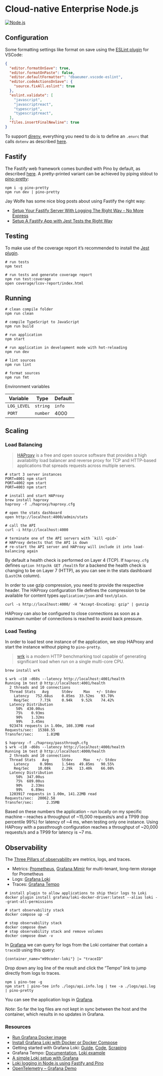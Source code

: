 # Cloud-native Enterprise Node.js

[![Node.js](https://github.com/m99coder/cloud-native-enterprise-nodejs/actions/workflows/node.js.yaml/badge.svg)](https://github.com/m99coder/cloud-native-enterprise-nodejs/actions/workflows/node.js.yaml)

## Configuration

Some formatting settings like format on save using the [ESLint plugin](https://marketplace.visualstudio.com/items?itemName=dbaeumer.vscode-eslint) for VSCode:

```json
{
  "editor.formatOnSave": true,
  "editor.formatOnPaste": false,
  "editor.defaultFormatter": "dbaeumer.vscode-eslint",
  "editor.codeActionsOnSave": {
    "source.fixAll.eslint": true
  },
  "eslint.validate": [
    "javascript",
    "javascriptreact",
    "typescript",
    "typescriptreact",
  ],
  "files.insertFinalNewline": true
}
```

To support [direnv](https://direnv.net/), everything you need to do is to define an `.envrc` that calls `dotenv` as described [here](https://github.com/direnv/direnv/issues/284#issuecomment-315275436).

## Fastify

The Fastify web framework comes bundled with Pino by default, as described [here](https://github.com/pinojs/pino/blob/master/docs/web.md#fastify). A pretty-printed variant can be achieved by piping stdout to [pino-pretty](https://github.com/pinojs/pino-pretty):

```shell
npm i -g pino-pretty
npm run dev | pino-pretty
```

Jay Wolfe has some nice blog posts about using Fastify the right way:

- [Setup Your Fastify Server With Logging The Right Way - No More Express](https://jaywolfe.dev/setup-your-fastify-server-with-logging-the-right-way-no-more-express-2/)
- [Setup A Fastify App with Jest Tests the Right Way](https://jaywolfe.dev/setup-a-fastify-app-with-jest-tests-the-right-way/)

## Testing

To make use of the coverage report it’s recommended to install the [Jest plugin](https://marketplace.visualstudio.com/items?itemName=Orta.vscode-jest).

```shell
# run tests
npm test

# run tests and generate coverage report
npm run test:coverage
open coverage/lcov-report/index.html
```

## Running

```shell
# clean compile folder
npm run clean

# compile TypeScript to JavaScript
npm run build

# run application
npm start

# run application in development mode with hot-reloading
npm run dev

# lint sources
npm run lint

# format sources
npm run fmt
```

Environment variables

| Variable    | Type     | Default |
| ----------- | -------- | ------- |
| `LOG_LEVEL` | `string` | `info`  |
| `PORT`      | `number` | 4000    |

## Scaling

### Load Balancing

> [HAProxy](http://www.haproxy.org/) is a free and open source software that provides a high availability load balancer and reverse proxy for TCP and HTTP-based applications that spreads requests across multiple servers.

```shell
# start 3 server instances
PORT=4001 npm start
PORT=4002 npm start
PORT=4003 npm start
```

```shell
# install and start HAProxy
brew install haproxy
haproxy -f ./haproxy/haproxy.cfg
```

```shell
# open the stats dashboard
open http://localhost:4000/admin/stats

# call the API
curl -i http://localhost:4000

# terminate one of the API servers with `kill <pid>`
# HAProxy detects that the API is down
# re-start the API server and HAProxy will include it into load-balancing again
```

By default a health check is performed on Layer 4 (TCP). If `haproxy.cfg` defines `option httpchk GET /health` for a backend the health check is changing to be on Layer 7 (HTTP), as you can see in the stats dashboard (`LastChk` column).

In order to use gzip compression, you need to provide the respective header. The HAProxy configuration file defines the compression to be available for content types `application/json` and `text/plain`.

```shell
curl -s http://localhost:4000/ -H "Accept-Encoding: gzip" | gunzip
```

HAProxy can also be configured to close connections as soon as a maximum number of connections is reached to avoid back pressure.

### Load Testing

In order to load test one instance of the application, we stop HAProxy and start the instance without piping to `pino-pretty`.

> [wrk](https://github.com/wg/wrk) is a modern HTTP benchmarking tool capable of generating significant load when run on a single multi-core CPU.

```shell
brew install wrk
```

```shell
$ wrk -c10 -d60s --latency http://localhost:4001/health
Running 1m test @ http://localhost:4001/health
  2 threads and 10 connections
  Thread Stats   Avg      Stdev     Max   +/- Stdev
    Latency   752.68us    0.85ms  33.52ms   93.70%
    Req/Sec     7.73k     0.94k    9.52k    74.42%
  Latency Distribution
     50%  430.00us
     75%    0.93ms
     90%    1.32ms
     99%    3.45ms
  923474 requests in 1.00m, 108.33MB read
Requests/sec:  15388.55
Transfer/sec:      1.81MB
```

```shell
$ haproxy -f ./haproxy/passthrough.cfg
$ wrk -c10 -d60s --latency http://localhost:4000/health
Running 1m test @ http://localhost:4000/health
  2 threads and 10 connections
  Thread Stats   Avg      Stdev     Max   +/- Stdev
    Latency     0.90ms    1.54ms  49.85ms   90.55%
    Req/Sec    10.08k     2.29k   13.40k    66.08%
  Latency Distribution
     50%  347.00us
     75%  689.00us
     90%    2.33ms
     99%    6.89ms
  1203917 requests in 1.00m, 141.22MB read
Requests/sec:  20062.58
Transfer/sec:      2.35MB
```

Based on these numbers the application – run locally on my specific machine – reaches a throughput of ~15,000 requests/s and a TP99 (top percentile 99%) for latency of ~4 ms, when testing only one instance. Using HAProxy with a passthrough configuration reaches a throughput of ~20,000 requests/s and a TP99 for latency is ~7 ms.

## Observability

The [Three Pillars of observability](https://grafana.com/blog/2019/10/21/whats-next-for-observability/) are metrics, logs, and traces.

- Metrics: [Prometheus](https://grafana.com/oss/prometheus/), [Grafana Mimir](https://grafana.com/oss/mimir/) for multi-tenant, long-term storage for Prometheus
- Logs: [Grafana Loki](https://grafana.com/oss/loki/)
- Traces: [Grafana Tempo](https://grafana.com/oss/tempo/)

```shell
# install plugin to allow applications to ship their logs to Loki
docker plugin install grafana/loki-docker-driver:latest --alias loki --grant-all-permissions

# start observability stack
docker compose up -d

# stop observability stack
docker compose down
# stop observability stack and remove volumes
docker compose down -v
```

In [Grafana](http://localhost:3000/explore?orgId=1&left=%5B%22now-30m%22,%22now%22,%22Loki%22,%7B%22expr%22:%22%7Bcontainer_name%3D%5C%22m99coder-loki%5C%22%7D%20%7C%3D%20%5C%22traceID%5C%22%22%7D%5D) we can query for logs from the Loki container that contain a `traceID` using this query:

```promql
{container_name="m99coder-loki"} |= "traceID"
```

Drop down any log line of the result and click the “Tempo” link to jump directly from logs to traces.

```shell
npm i pino-tee -g
npm start | pino-tee info ./logs/api.info.log | tee -a ./logs/api.log | pino-pretty
```

You can see the application logs in [Grafana](http://localhost:3000/explore?orgId=1&left=%5B%22now-30m%22,%22now%22,%22Loki%22,%7B%22expr%22:%22%7Bjob%3D%5C%22logs-api%5C%22,filename%3D%5C%22%2Fusr%2Fapi%2Fdata%2Fapi.info.log%5C%22%7D%22%7D%5D).

*Note*: So far the log files are not kept in sync between the host and the container, which results in no updates in Grafana.

### Resources

- [Run Grafana Docker image](https://grafana.com/docs/grafana/latest/installation/docker/)
- [Install Grafana Loki with Docker or Docker Compose](https://grafana.com/docs/loki/latest/installation/docker/)
- Getting started with Grafana Loki: [Guide](https://grafana.com/docs/loki/latest/getting-started/), [Code](https://github.com/grafana/loki/tree/main/examples/getting-started), [Scraping](https://grafana.com/docs/loki/latest/clients/promtail/scraping/#file-target-discovery)
- Grafana Tempo: [Documentation](https://grafana.com/docs/tempo/latest/), [Loki example](https://github.com/grafana/tempo/tree/main/example/docker-compose/loki)
- [A simple Loki setup with Grafana](https://github.com/livingdocsIO/monitoring)
- [Loki logging in Node.js using Fastify and Pino](https://skaug.dev/node-js-app-with-loki/)
- [OpenTelemetry – Grafana Demo](https://github.com/connorlindsey/otel-grafana-demo)
